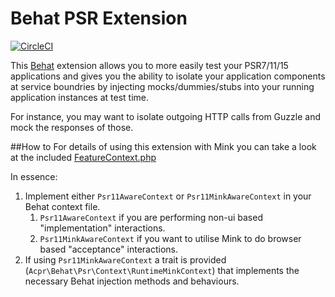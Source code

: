 Behat PSR Extension
==========

[![CircleCI](https://circleci.com/gh/cooperaj/behat-psr-extension.svg?style=svg)](https://circleci.com/gh/cooperaj/behat-psr-extension)

This [Behat](http://behat.org) extension allows you to more easily test your PSR7/11/15 applications and gives you the 
ability to isolate your application components at service boundries by injecting mocks/dummies/stubs into your running 
application instances at test time. 

For instance, you may want to isolate outgoing HTTP calls from Guzzle and mock the responses of those.

##How to
For details of using this extension with Mink you can take a look at the included 
[FeatureContext.php](features/contexts/FeatureContext.php)

In essence:
1. Implement either `Psr11AwareContext` or `Psr11MinkAwareContext` in your Behat context file.
    1. `Psr11AwareContext` if you are performing non-ui based "implementation" interactions.
    2. `Psr11MinkAwareContext` if you want to utilise Mink to do browser based "acceptance" interactions.
2. If using `Psr11MinkAwareContext` a trait is provided (`Acpr\Behat\Psr\Context\RuntimeMinkContext`) that implements
    the necessary Behat injection methods and behaviours.
    